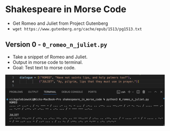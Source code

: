 # Shakespeare in Morse Code

- Get Romeo and Juliet from Project Gutenberg
- `wget https://www.gutenberg.org/cache/epub/1513/pg1513.txt`

## Version 0 - `0_romeo_n_juliet.py`

- Take a snippet of Romeo and Juliet.
- Output in morse code to terminal.
- Goal: Test text to morse code.

![Screenshot Version 0 basic dialogue to morse code](/images/Screenshot_0_0.png)

